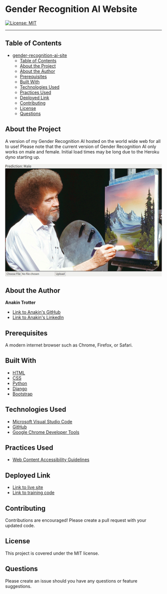 # Gender Recognition AI Website

[![License: MIT](https://img.shields.io/badge/License-MIT-yellow.svg)](https://opensource.org/licenses/MIT)


---

## Table of Contents

- [gender-recognition-ai-site](#gender-recognition-ai-site)
  - [Table of Contents](#table-of-contents)
  - [About the Project](#about-the-project)
  - [About the Author](#about-the-author)
  - [Prerequisites](#prerequisites)
  - [Built With](#built-with)
  - [Technologies Used](#technologies-used)
  - [Practices Used](#practices-used)
  - [Deployed Link](#deployed-link)
  - [Contributing](#contributing)
  - [License](#license)
  - [Questions](#questions)

## About the Project

A version of my Gender Recognition AI hosted on the world wide web for all to use!
Please note that the current version of Gender Recognition AI only works on male and female.
Initial load times may be long due to the Heroku dyno starting up.
 
 ![screenshot of website title and about the game section](gender-ai-site-demo.png)  
 
## About the Author
**Anakin Trotter**
- [Link to Anakin's GitHub](https://github.com/AnakinTrotter)
- [Link to Anakin's LinkedIn](https://linkedin.com/in/anakintrotter)

## Prerequisites

A modern internet browser such as Chrome, Firefox, or Safari.

## Built With
* [HTML](https://developer.mozilla.org/en-US/docs/Web/HTML)
* [CSS](https://developer.mozilla.org/en-US/docs/Web/CSS)
* [Python](https://www.python.org/downloads/)
* [Django](https://pypi.org/project/Django/)
* [Bootstrap](https://getbootstrap.com/)

## Technologies Used

* [Microsoft Visual Studio Code](https://code.visualstudio.com/)
* [GitHub](https://github.com/)
* [Google Chrome Developer Tools](https://developer.chrome.com/docs/devtools/)
  

## Practices Used

* [Web Content Accessibility Guidelines](https://www.w3.org/WAI/standards-guidelines/wcag/)
  
## Deployed Link

* [Link to live site](http://gender-recognition-ai.herokuapp.com/)
* [Link to training code](https://github.com/AnakinTrotter/gender-recognition-ai/)

## Contributing

Contributions are encouraged! Please create a pull request with your updated code.

## License

This project is covered under the MIT license.

## Questions

Please create an issue should you have any questions or feature suggestions.
